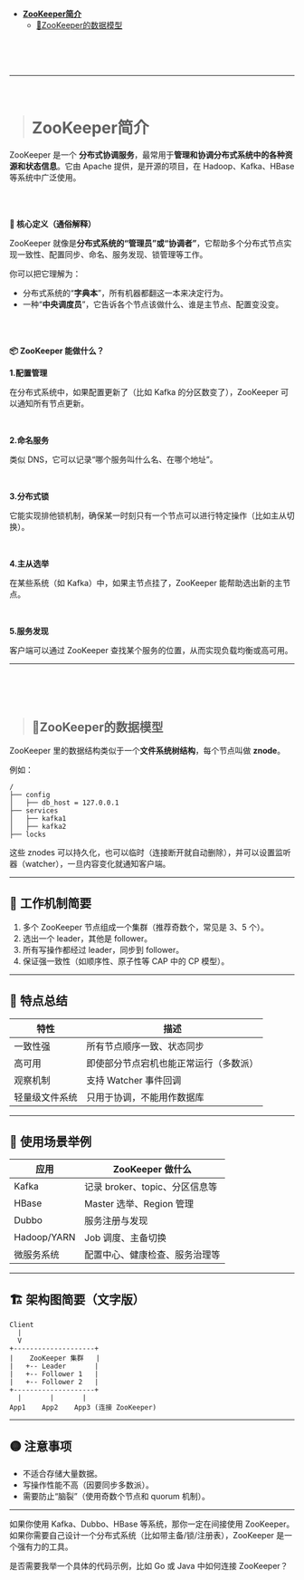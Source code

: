 > <h1 id=""></h1>
- [**‌ZooKeeper简介**](#ZooKeeper简介)
	- [🔧ZooKeeper的数据模型](#🔧ZooKeeper的数据模型)


<br/><br/><br/>

***
<br/>

> <h1 id="ZooKeeper简介">ZooKeeper简介</h1>
ZooKeeper 是一个 **分布式协调服务**，最常用于**管理和协调分布式系统中的各种资源和状态信息**。它由 Apache 提供，是开源的项目，在 Hadoop、Kafka、HBase 等系统中广泛使用。

<br/><br/>

**🧠 核心定义（通俗解释）**

ZooKeeper 就像是**分布式系统的“管理员”或“协调者”**，它帮助多个分布式节点实现一致性、配置同步、命名、服务发现、锁管理等工作。

你可以把它理解为：

* 分布式系统的“**字典本**”，所有机器都翻这一本来决定行为。
* 一种“**中央调度员**”，它告诉各个节点该做什么、谁是主节点、配置变没变。

<br/><br/>

**📦 ZooKeeper 能做什么？**

 **1.配置管理**

在分布式系统中，如果配置更新了（比如 Kafka 的分区数变了），ZooKeeper 可以通知所有节点更新。

<br/>

**2.命名服务**

类似 DNS，它可以记录“哪个服务叫什么名、在哪个地址”。

<br/>

**3.分布式锁**

它能实现排他锁机制，确保某一时刻只有一个节点可以进行特定操作（比如主从切换）。

<br/>

**4.主从选举**

在某些系统（如 Kafka）中，如果主节点挂了，ZooKeeper 能帮助选出新的主节点。

<br/>

**5.服务发现**

客户端可以通过 ZooKeeper 查找某个服务的位置，从而实现负载均衡或高可用。


***
<br/><br/><br/>
> <h2 id="🔧ZooKeeper的数据模型">🔧ZooKeeper的数据模型</h2>


ZooKeeper 里的数据结构类似于一个**文件系统树结构**，每个节点叫做 **znode**。

例如：

```
/
├── config
│   ├── db_host = 127.0.0.1
├── services
│   ├── kafka1
│   ├── kafka2
├── locks
```

这些 znodes 可以持久化，也可以临时（连接断开就自动删除），并可以设置监听器（watcher），一旦内容变化就通知客户端。

---

## 🔄 工作机制简要

1. 多个 ZooKeeper 节点组成一个集群（推荐奇数个，常见是 3、5 个）。
2. 选出一个 leader，其他是 follower。
3. 所有写操作都经过 leader，同步到 follower。
4. 保证强一致性（如顺序性、原子性等 CAP 中的 CP 模型）。

---

## 🔐 特点总结

| 特性      | 描述                  |
| ------- | ------------------- |
| 一致性强    | 所有节点顺序一致、状态同步       |
| 高可用     | 即使部分节点宕机也能正常运行（多数派） |
| 观察机制    | 支持 Watcher 事件回调     |
| 轻量级文件系统 | 只用于协调，不能用作数据库       |

---

## 🧪 使用场景举例

| 应用          | ZooKeeper 做什么         |
| ----------- | --------------------- |
| Kafka       | 记录 broker、topic、分区信息等 |
| HBase       | Master 选举、Region 管理   |
| Dubbo       | 服务注册与发现               |
| Hadoop/YARN | Job 调度、主备切换           |
| 微服务系统       | 配置中心、健康检查、服务治理等       |

---

## 🏗️ 架构图简要（文字版）

```
Client
  |
  V
+--------------------+
|    ZooKeeper 集群   |
|   +-- Leader       |
|   +-- Follower 1   |
|   +-- Follower 2   |
+--------------------+
  |       |       |
App1    App2    App3 (连接 ZooKeeper)
```

---

## 🟡 注意事项

* 不适合存储大量数据。
* 写操作性能不高（因要同步多数派）。
* 需要防止“脑裂”（使用奇数个节点和 quorum 机制）。

---

如果你使用 Kafka、Dubbo、HBase 等系统，那你一定在间接使用 ZooKeeper。如果你需要自己设计一个分布式系统（比如带主备/锁/注册表），ZooKeeper 是一个强有力的工具。

是否需要我举一个具体的代码示例，比如 Go 或 Java 中如何连接 ZooKeeper？
